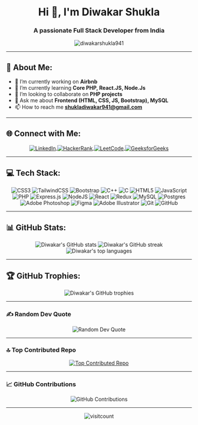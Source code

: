 <h1 align="center">Hi 👋, I'm Diwakar Shukla</h1>
<h3 align="center">A passionate Full Stack Developer from India</h3>

<p align="center">
  <img src="https://komarev.com/ghpvc/?username=diwakarshukla941&label=Profile%20views&color=0e75b6&style=flat" alt="diwakarshukla941" />
</p>

---

## 💫 About Me:
- 🔭 I’m currently working on **Airbnb**
- 🌱 I’m currently learning **Core PHP, React.JS, Node.Js**
- 👯 I’m looking to collaborate on **PHP projects**
- 💬 Ask me about **Frontend (HTML, CSS, JS, Bootstrap), MySQL**
- 📫 How to reach me **shukladiwakar941@gmail.com**

---

## 🌐 Connect with Me:
<p align="center">
  <span>
    <a href="https://linkedin.com/in/diwakar-shukla-252a4a19b">
      <img align="center" src="https://img.shields.io/badge/LinkedIn-%230077B5.svg?style=for-the-badge&logo=linkedin&logoColor=white" alt="LinkedIn" />
    </a>
  </span>
  <span>
    <a href="https://www.hackerrank.com/shukladiwakar941">
      <img align="center" src="https://img.shields.io/badge/HackerRank-%232EC866.svg?style=for-the-badge&logo=hackerrank&logoColor=white" alt="HackerRank" />
    </a>
  </span>
  <span>
    <a href="https://leetcode.com/u/diwakarshukla2003/">
      <img align="center" src="https://img.shields.io/badge/LeetCode-%23FFA116.svg?style=for-the-badge&logo=leetcode&logoColor=white" alt="LeetCode" />
    </a>
  </span>
  <span>
    <a href="https://auth.geeksforgeeks.org/user/diwakarrshukla/">
      <img align="center" src="https://img.shields.io/badge/GeeksforGeeks-%2300C853.svg?style=for-the-badge&logo=geeksforgeeks&logoColor=white" alt="GeeksforGeeks" />
    </a>
  </span>
</p>

---

## 💻 Tech Stack:
<p align="center">
  <span>
    <img src="https://img.shields.io/badge/css3-%231572B6.svg?style=for-the-badge&logo=css3&logoColor=white" alt="CSS3" />
    <img src="https://img.shields.io/badge/tailwindcss-%2338B2AC.svg?style=for-the-badge&logo=tailwind-css&logoColor=white" alt="TailwindCSS" />
    <img src="https://img.shields.io/badge/bootstrap-%238511FA.svg?style=for-the-badge&logo=bootstrap&logoColor=white" alt="Bootstrap" />
    <img src="https://img.shields.io/badge/c++-%2300599C.svg?style=for-the-badge&logo=c%2B%2B&logoColor=white" alt="C++" />
    <img src="https://img.shields.io/badge/c-%2300599C.svg?style=for-the-badge&logo=c&logoColor=white" alt="C" />
    <img src="https://img.shields.io/badge/html5-%23E34F26.svg?style=for-the-badge&logo=html5&logoColor=white" alt="HTML5" />
    <img src="https://img.shields.io/badge/javascript-%23323330.svg?style=for-the-badge&logo=javascript&logoColor=%23F7DF1E" alt="JavaScript" />
    <img src="https://img.shields.io/badge/php-%23777BB4.svg?style=for-the-badge&logo=php&logoColor=white" alt="PHP" />
    <img src="https://img.shields.io/badge/express.js-%23404d59.svg?style=for-the-badge&logo=express&logoColor=%2361DAFB" alt="Express.js" />
    <img src="https://img.shields.io/badge/node.js-6DA55F?style=for-the-badge&logo=node.js&logoColor=white" alt="NodeJS" />
    <img src="https://img.shields.io/badge/react-%2320232a.svg?style=for-the-badge&logo=react&logoColor=%2361DAFB" alt="React" />
    <img src="https://img.shields.io/badge/redux-%23593d88.svg?style=for-the-badge&logo=redux&logoColor=white" alt="Redux" />
    <img src="https://img.shields.io/badge/mysql-4479A1.svg?style=for-the-badge&logo=mysql&logoColor=white" alt="MySQL" />
    <img src="https://img.shields.io/badge/postgres-%23316192.svg?style=for-the-badge&logo=postgresql&logoColor=white" alt="Postgres" />
    <img src="https://img.shields.io/badge/adobe%20photoshop-%2331A8FF.svg?style=for-the-badge&logo=adobe%20photoshop&logoColor=white" alt="Adobe Photoshop" />
    <img src="https://img.shields.io/badge/figma-%23F24E1E.svg?style=for-the-badge&logo=figma&logoColor=white" alt="Figma" />
    <img src="https://img.shields.io/badge/adobe%20illustrator-%23FF9A00.svg?style=for-the-badge&logo=adobe%20illustrator&logoColor=white" alt="Adobe Illustrator" />
    <img src="https://img.shields.io/badge/git-%23F05033.svg?style=for-the-badge&logo=git&logoColor=white" alt="Git" />
    <img src="https://img.shields.io/badge/github-%23121011.svg?style=for-the-badge&logo=github&logoColor=white" alt="GitHub" />
  </span>
</p>

---

## 📊 GitHub Stats:
<p align="center">
  <img src="https://github-readme-stats.vercel.app/api?username=diwakarshukla941&theme=gruvbox&hide_border=false&include_all_commits=true&count_private=true" alt="Diwakar's GitHub stats" />
  <img src="https://github-readme-streak-stats.herokuapp.com/?user=diwakarshukla941&theme=gruvbox&hide_border=false" alt="Diwakar's GitHub streak" />
  <img src="https://github-readme-stats.vercel.app/api/top-langs/?username=diwakarshukla941&theme=gruvbox&hide_border=false&include_all_commits=true&count_private=true&layout=compact" alt="Diwakar's top languages" />
</p>

---

## 🏆 GitHub Trophies:
<p align="center">
  <img src="https://github-profile-trophy.vercel.app/?username=diwakarshukla941&theme=onedark&no-frame=false&no-bg=false&margin-w=4" alt="Diwakar's GitHub trophies" />
</p>

---

### ✍️ Random Dev Quote
<p align="center">
  <img src="https://quotes-github-readme.vercel.app/api?type=vetical&theme=gruvbox" alt="Random Dev Quote" />
</p>

---

### 🔝 Top Contributed Repo
<p align="center">
  <a href="https://github.com/diwakarshukla941/">
    <img src="https://github-contributor-stats.vercel.app/api?username=diwakarshukla941&limit=5&theme=gruvbox&combine_all_yearly_contributions=true" alt="Top Contributed Repo" />
  </a>
</p>

---

### 📈 GitHub Contributions
<p align="center">
  <img src="https://github-readme-activity-graph.vercel.app/graph?username=diwakarshukla941&bg_color=1a1b27&color=ffffff&line=ffffff&point=ffffff&area=true&hide_border=true" alt="GitHub Contributions" />
</p>

---

<p align="center">
  <img src="https://visitcount.itsvg.in/api?id=diwakarshukla941&label=Profile%20views&color=7a4dff&style=for-the-badge" alt="visitcount" />
</p>
